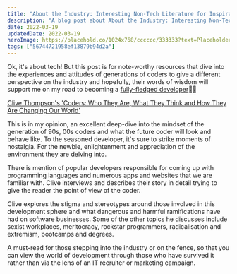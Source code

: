```yaml
---
title: "About the Industry: Interesting Non-Tech Literature for Inspiration and Enlightenment 🧘🏼"
description: "A blog post about About the Industry: Interesting Non-Tech Literature for Inspiration and Enlightenment 🧘🏼"
date: 2022-03-19
updatedDate: 2022-03-19
heroImage: https://placehold.co/1024x768/cccccc/333333?text=Placeholder
tags: ["56744721958ef13879b94d2a"]
---
```


Ok, it's about tech! But this post is for note-worthy resources that dive into the experiences and attitudes of generations of coders to give a different perspective on the industry and hopefully, their words of wisdom will support me on my road to becoming a [fully-fledged developer](https://the-dog-can-blog.hashnode.dev/becoming-a-full-fledged-developer-a-long-and-winding-road)💪🏽

[Clive Thompson's 'Coders: Who They Are, What They Think and How They Are Changing Our World'](https://www.waterstones.com/book/coders/clive-thompson/9781529019001)

This is in my opinion, an excellent deep-dive into the mindset of the generation of 90s, 00s coders and what the future coder will look and behave like. To the seasoned developer, it's sure to strike moments of nostalgia. For the newbie, enlightenment and appreciation of the environment they are delving into.

There is mention of popular developers responsible for coming up with programming languages and numerous apps and websites that we are familiar with. Clive interviews and describes their story in detail trying to give the reader the point of view of the coder.

Clive explores the stigma and stereotypes around those involved in this development sphere and what dangerous and harmful ramifications have had on software businesses. Some of the other topics he discusses include sexist workplaces, meritocracy, rockstar programmers, radicalisation and extremism, bootcamps and degrees.

A must-read for those stepping into the industry or on the fence, so that you can view the world of development through those who have survived it rather than via the lens of an IT recruiter or marketing campaign.